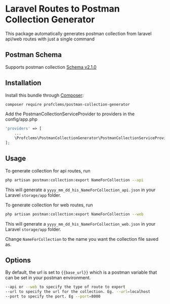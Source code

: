 # Laravel Routes to Postman Collection Generator
This package automatically generates postman collection from laravel api/web routes with just a single command

## Postman Schema
Supports postman collection [Schema v2.1.0](https://schema.getpostman.com/json/collection/v2.1.0/collection.json)

## Installation

Install this bundle through [Composer](https://getcomposer.org/):

```bash
composer require profclems/postman-collection-generator
```
Add the PostmanCollectionServiceProvider to providers in the config/app.php

```php
'providers' => [
    ...
    \Profclems\PostmanCollectionGenerator\PostmanCollectionServiceProvider::class,
];
```
## Usage

To generate collection for api routes, run
```bash
php artisan postman:collection:export NameForCollection --api
```
This will generate a ```yyyy_mm_dd_his_NameForCollection_api.json``` in your Laravel ```storage/app``` folder.

To generate collection for web routes, run
```bash
php artisan postman:collection:export NameForCollection --web
```
This will generate a ```yyyy_mm_dd_his_NameForCollection_web.json``` in your Laravel ```storage/app``` folder.


Change `NameForCollection` to the name you want the collection file saved as.

## Options
By default, the url is set to ```{{base_url}}``` which is a postman variable that can be set in your postman environment.
```bash
--api or --web to specify the type of route to export
--url to specify the url for the collection. Eg. --url=localhost
--port to specify the port. Eg --port=8000
```
